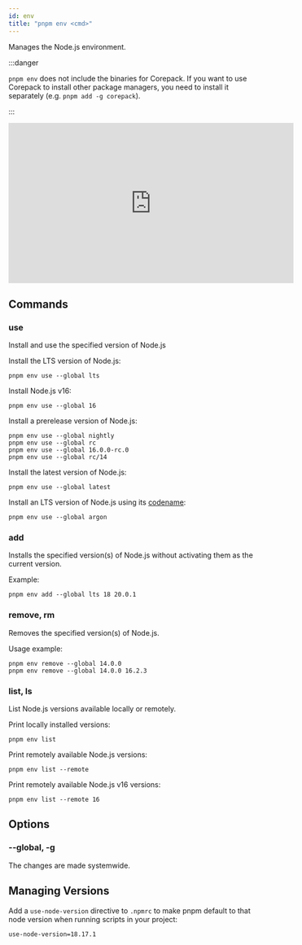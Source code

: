 ```yaml
---
id: env
title: "pnpm env <cmd>"
---
```


Manages the Node.js environment.

:::danger

`pnpm env` does not include the binaries for Corepack. If you want to use Corepack to install other package managers, you need to install it separately (e.g. `pnpm add -g corepack`).

:::

<iframe width="560" height="315" src="https://www.youtube-nocookie.com/embed/84-MzN_0Cng" title="The pnpm patch command demo" frameborder="0" allow="accelerometer; autoplay; clipboard-write; encrypted-media; gyroscope; picture-in-picture; fullscreen"></iframe>


## Commands

### use

Install and use the specified version of Node.js

Install the LTS version of Node.js:

```
pnpm env use --global lts
```

Install Node.js v16:

```
pnpm env use --global 16
```

Install a prerelease version of Node.js:

```
pnpm env use --global nightly
pnpm env use --global rc
pnpm env use --global 16.0.0-rc.0
pnpm env use --global rc/14
```

Install the latest version of Node.js:

```
pnpm env use --global latest
```

Install an LTS version of Node.js using its [codename]:

```
pnpm env use --global argon
```

[codename]: https://github.com/nodejs/Release/blob/main/CODENAMES.md

### add

Installs the specified version(s) of Node.js without activating them as the current version.

Example:

```
pnpm env add --global lts 18 20.0.1
```

### remove, rm

Removes the specified version(s) of Node.js.

Usage example:

```
pnpm env remove --global 14.0.0
pnpm env remove --global 14.0.0 16.2.3
```

### list, ls

List Node.js versions available locally or remotely.

Print locally installed versions:

```
pnpm env list
```

Print remotely available Node.js versions:

```
pnpm env list --remote
```

Print remotely available Node.js v16 versions:

```
pnpm env list --remote 16
```

## Options

### --global, -g

The changes are made systemwide.

## Managing Versions

Add a `use-node-version` directive to `.npmrc` to make pnpm default to that node version when running scripts in your project:

```
use-node-version=18.17.1
```
